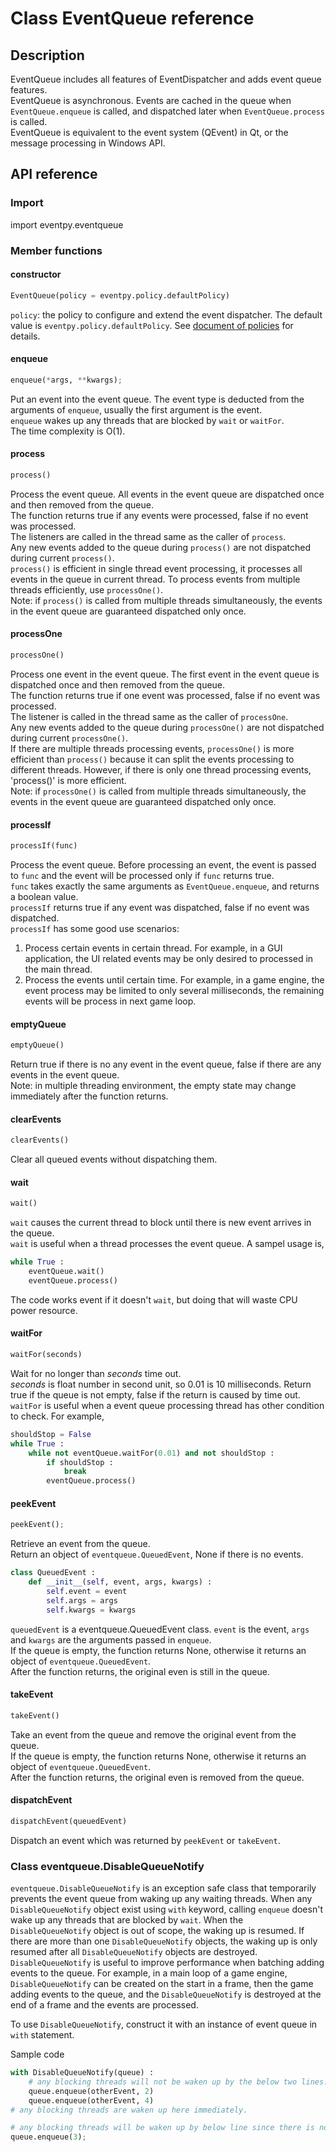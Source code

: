# Class EventQueue reference

<a id="a2_1"></a>
## Description

EventQueue includes all features of EventDispatcher and adds event queue features.  
EventQueue is asynchronous. Events are cached in the queue when `EventQueue.enqueue` is called, and dispatched later when `EventQueue.process` is called.  
EventQueue is equivalent to the event system (QEvent) in Qt, or the message processing in Windows API.  

<a id="a2_2"></a>
## API reference

<a id="a3_1"></a>
### Import

import eventpy.eventqueue

<a id="a3_4"></a>
### Member functions

#### constructor

```python
EventQueue(policy = eventpy.policy.defaultPolicy)
```

`policy`: the policy to configure and extend the event dispatcher. The default value is `eventpy.policy.defaultPolicy`. See [document of policies](policies.md) for details.  

#### enqueue

```python
enqueue(*args, **kwargs);
```  
Put an event into the event queue. The event type is deducted from the arguments of `enqueue`, usually the first argument is the event.  
`enqueue` wakes up any threads that are blocked by `wait` or `waitFor`.  
The time complexity is O(1).  

#### process

```python
process()
```  
Process the event queue. All events in the event queue are dispatched once and then removed from the queue.  
The function returns true if any events were processed, false if no event was processed.  
The listeners are called in the thread same as the caller of `process`.  
Any new events added to the queue during `process()` are not dispatched during current `process()`.  
`process()` is efficient in single thread event processing, it processes all events in the queue in current thread. To process events from multiple threads efficiently, use `processOne()`.  
Note: if `process()` is called from multiple threads simultaneously, the events in the event queue are guaranteed dispatched only once.  

#### processOne

```python
processOne()
```  
Process one event in the event queue. The first event in the event queue is dispatched once and then removed from the queue.  
The function returns true if one event was processed, false if no event was processed.  
The listener is called in the thread same as the caller of `processOne`.  
Any new events added to the queue during `processOne()` are not dispatched during current `processOne()`.  
If there are multiple threads processing events, `processOne()` is more efficient than `process()` because it can split the events processing to different threads. However, if there is only one thread processing events, 'process()' is more efficient.  
Note: if `processOne()` is called from multiple threads simultaneously, the events in the event queue are guaranteed dispatched only once.  

#### processIf

```python
processIf(func)
```
Process the event queue. Before processing an event, the event is passed to `func` and the event will be processed only if `func` returns true.  
`func` takes exactly the same arguments as `EventQueue.enqueue`, and returns a boolean value.  
`processIf` returns true if any event was dispatched, false if no event was dispatched.  
`processIf` has some good use scenarios:  
1. Process certain events in certain thread. For example, in a GUI application, the UI related events may be only desired to processed in the main thread.  
2. Process the events until certain time. For example, in a game engine, the event process may be limited to only several milliseconds, the remaining events will be process in next game loop.  

#### emptyQueue

```python
emptyQueue()
```
Return true if there is no any event in the event queue, false if there are any events in the event queue.  
Note: in multiple threading environment, the empty state may change immediately after the function returns.  

#### clearEvents

```python
clearEvents()
```
Clear all queued events without dispatching them.  

#### wait

```python
wait()
```
`wait` causes the current thread to block until there is new event arrives in the queue.  
`wait` is useful when a thread processes the event queue. A sampel usage is,
```python
while True :
    eventQueue.wait()
    eventQueue.process()
```
The code works event if it doesn't `wait`, but doing that will waste CPU power resource.

#### waitFor

```python
waitFor(seconds)
```
Wait for no longer than *seconds* time out.  
*seconds* is float number in second unit, so 0.01 is 10 milliseconds.
Return true if the queue is not empty, false if the return is caused by time out.  
`waitFor` is useful when a event queue processing thread has other condition to check. For example,
```python
shouldStop = False
while True :
    while not eventQueue.waitFor(0.01) and not shouldStop :
        if shouldStop :
            break
        eventQueue.process()
```

#### peekEvent

```python
peekEvent();
```
Retrieve an event from the queue.  
Return an object of `eventqueue.QueuedEvent`, None if there is no events.   
```python
class QueuedEvent :
    def __init__(self, event, args, kwargs) :
        self.event = event
        self.args = args
        self.kwargs = kwargs

```
`queuedEvent` is a eventqueue.QueuedEvent class. `event` is the event, `args` and `kwargs` are the arguments passed in `enqueue`.  
If the queue is empty, the function returns None, otherwise it returns an object of `eventqueue.QueuedEvent`.  
After the function returns, the original even is still in the queue.  

#### takeEvent

```python
takeEvent()
```
Take an event from the queue and remove the original event from the queue.  
If the queue is empty, the function returns None, otherwise it returns an object of `eventqueue.QueuedEvent`.  
After the function returns, the original even is removed from the queue.  

#### dispatchEvent

```python
dispatchEvent(queuedEvent)
```
Dispatch an event which was returned by `peekEvent` or `takeEvent`.  

<a id="a3_5"></a>
### Class eventqueue.DisableQueueNotify  

`eventqueue.DisableQueueNotify` is an exception safe class that temporarily prevents the event queue from waking up any waiting threads. When any `DisableQueueNotify` object exist using `with` keyword, calling `enqueue` doesn't wake up any threads that are blocked by `wait`. When the `DisableQueueNotify` object is out of scope, the waking up is resumed. If there are more than one `DisableQueueNotify` objects, the waking up is only resumed after all `DisableQueueNotify` objects are destroyed.  
`DisableQueueNotify` is useful to improve performance when batching adding events to the queue. For example, in a main loop of a game engine, `DisableQueueNotify` can be created on the start in a frame, then the game adding events to the queue, and the `DisableQueueNotify` is destroyed at the end of a frame and the events are processed.

To use `DisableQueueNotify`, construct it with an instance of event queue in `with` statement.

Sample code
```python
with DisableQueueNotify(queue) :
    # any blocking threads will not be waken up by the below two lines.
    queue.enqueue(otherEvent, 2)
    queue.enqueue(otherEvent, 4)
# any blocking threads are waken up here immediately.

# any blocking threads will be waken up by below line since there is no DisableQueueNotify.
queue.enqueue(3);
```


